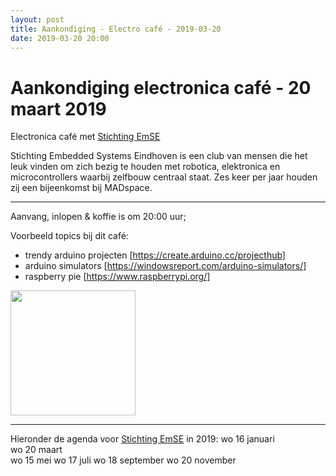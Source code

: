 ```yaml
---
layout: post
title: Aankondiging - Electro café - 2019-03-20
date: 2019-03-20 20:00
---
```

# Aankondiging electronica café - 20 maart 2019 

Electronica café met [Stichting EmSE](http://emse.nl)

Stichting Embedded Systems Eindhoven is een club van mensen die het leuk vinden om zich bezig te houden met robotica, elektronica en microcontrollers waarbij zelfbouw centraal staat.
Zes keer per jaar houden zij een bijeenkomst bij MADspace.

-----

Aanvang, inlopen & koffie is om 20:00 uur;

Voorbeeld topics bij dit café:
- trendy arduino projecten [https://create.arduino.cc/projecthub]
- arduino simulators [https://windowsreport.com/arduino-simulators/]
- raspberry pie [https://www.raspberrypi.org/]
 

<img style='width:200px;height:200px' src='https://images.pexels.com/photos/132700/pexels-photo-132700.jpeg?auto=compress&cs=tinysrgb&h=750&w=1260' />



<HR/>


Hieronder de agenda voor [Stichting EmSE](http://emse.nl) in 2019:
wo 16 januari  
wo 20 maart  
wo 15 mei
wo 17 juli
wo 18 september
wo 20 november
